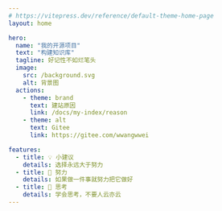 ```yaml
---
# https://vitepress.dev/reference/default-theme-home-page
layout: home

hero:
  name: "我的开源项目"
  text: "构建知识库"
  tagline: 好记性不如烂笔头
  image:  
    src: /background.svg
    alt: 背景图
  actions:
    - theme: brand
      text: 建站原因
      link: /docs/my-index/reason
    - theme: alt
      text: Gitee
      link: https://gitee.com/wwangwwei

features:
  - title: 💡 小建议
    details: 选择永远大于努力
  - title: 🧗 努力
    details: 如果做一件事就努力把它做好
  - title: 🤔 思考 
    details: 学会思考，不要人云亦云
---
```


